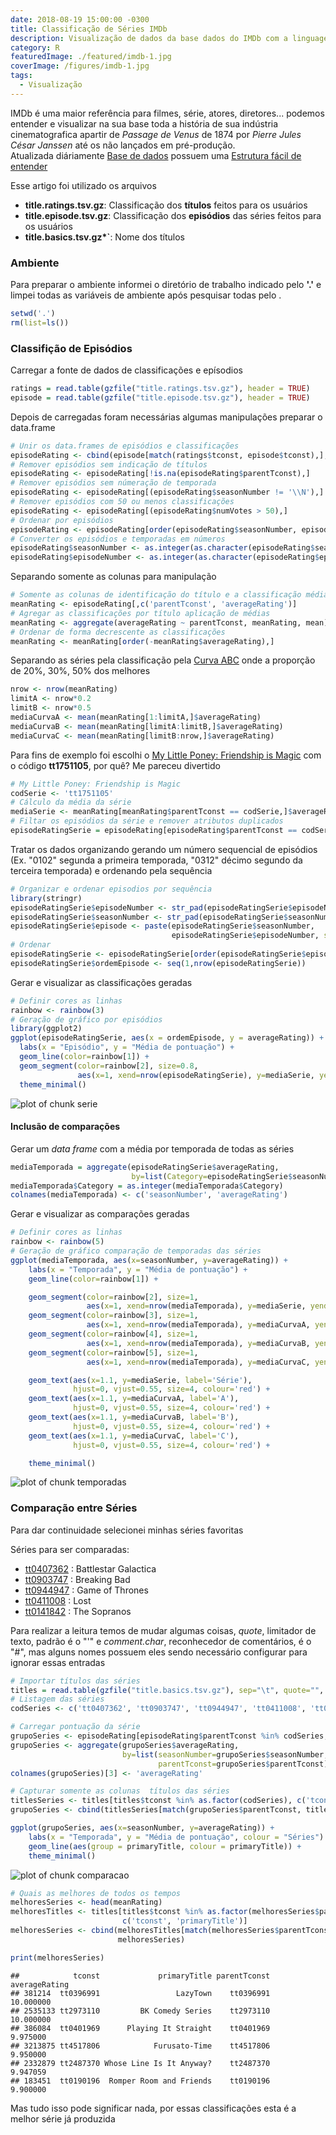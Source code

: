 ```yaml
---
date: 2018-08-19 15:00:00 -0300
title: Classificação de Séries IMDb
description: Visualização de dados da base dados do IMDb com a linguagem R
category: R
featuredImage: ./featured/imdb-1.jpg
coverImage: /figures/imdb-1.jpg
tags:
  - Visualização
---
```


IMDb é uma maior referência para filmes, série, atores, diretores... podemos entender e visualizar na sua base toda a história de sua indústria cinematografica apartir de _Passage de Venus_ de 1874 por _Pierre Jules César Janssen_ até os não lançados em pré-produção.  
Atualizada diáriamente [Base de dados](https://datasets.imdbws.com/) possuem uma [Estrutura fácil de entender](https://www.imdb.com/interfaces/)

Esse artigo foi utilizado os arquivos

- **title.ratings.tsv.gz**: Classificação dos **títulos** feitos para os usuários
- **title.episode.tsv.gz**: Classificação dos **episódios** das séries feitos para os usuários
- **title.basics.tsv.gz\*`**: Nome dos títulos

### Ambiente

Para preparar o ambiente informei o diretório de trabalho indicado pelo **'.'** e limpei todas as variáveis de ambiente após pesquisar todas pelo .

```r
setwd('.')
rm(list=ls())
```

### Classifição de Episódios

Carregar a fonte de dados de classificações e epísodios

```r
ratings = read.table(gzfile("title.ratings.tsv.gz"), header = TRUE)
episode = read.table(gzfile("title.episode.tsv.gz"), header = TRUE)
```

Depois de carregadas foram necessárias algumas manipulações preparar o data.frame

```r
# Unir os data.frames de episódios e classificações
episodeRating <- cbind(episode[match(ratings$tconst, episode$tconst),], ratings)
# Remover episódios sem indicação de títulos
episodeRating <- episodeRating[!is.na(episodeRating$parentTconst),]
# Remover episódios sem númeração de temporada
episodeRating <- episodeRating[(episodeRating$seasonNumber != '\\N'),]
# Remover episódios com 50 ou menos classificações
episodeRating <- episodeRating[(episodeRating$numVotes > 50),]
# Ordenar por episódios
episodeRating <- episodeRating[order(episodeRating$seasonNumber, episodeRating$episodeNumber),]
# Converter os episódios e temporadas em números
episodeRating$seasonNumber <- as.integer(as.character(episodeRating$seasonNumber))
episodeRating$episodeNumber <- as.integer(as.character(episodeRating$episodeNumber))
```

Separando somente as colunas para manipulação

```r
# Somente as colunas de identificação do título e a classificação média
meanRating <- episodeRating[,c('parentTconst', 'averageRating')]
# Agregar as classificações por título aplicação de médias
meanRating <- aggregate(averageRating ~ parentTconst, meanRating, mean)
# Ordenar de forma decrescente as classificações
meanRating <- meanRating[order(-meanRating$averageRating),]
```

Separando as séries pela classificação pela [Curva ABC](https://pt.wikipedia.org/wiki/Curva_ABC) onde a proporção de 20%, 30%, 50% dos melhores

```r
nrow <- nrow(meanRating)
limitA <- nrow*0.2
limitB <- nrow*0.5
mediaCurvaA <- mean(meanRating[1:limitA,]$averageRating)
mediaCurvaB <- mean(meanRating[limitA:limitB,]$averageRating)
mediaCurvaC <- mean(meanRating[limitB:nrow,]$averageRating)
```

Para fins de exemplo foi escolhi o [My Little Poney: Friendship is Magic](https://www.imdb.com/title/tt1751105/) com o código **tt1751105**, por quê? Me pareceu divertido

```r
# My Little Poney: Friendship is Magic
codSerie <- 'tt1751105'
# Cálculo da média da série
mediaSerie <- meanRating[meanRating$parentTconst == codSerie,]$averageRating
# Filtar os episódios da série e remover atributos duplicados
episodeRatingSerie = episodeRating[episodeRating$parentTconst == codSerie, -5]
```

Tratar os dados organizando gerando um número sequencial de episódios (Ex. "0102" segunda a primeira temporada, "0312" décimo segundo da terceira temporada) e ordenando pela sequência

```r
# Organizar e ordenar episodios por sequência
library(stringr)
episodeRatingSerie$episodeNumber <- str_pad(episodeRatingSerie$episodeNumber, 2, pad = "0")
episodeRatingSerie$seasonNumber <- str_pad(episodeRatingSerie$seasonNumber, 2, pad = "0")
episodeRatingSerie$episode <- paste(episodeRatingSerie$seasonNumber,
                                    episodeRatingSerie$episodeNumber, sep = "")
# Ordenar
episodeRatingSerie <- episodeRatingSerie[order(episodeRatingSerie$episode),]
episodeRatingSerie$ordemEpisode <- seq(1,nrow(episodeRatingSerie))
```

Gerar e visualizar as classificações geradas

```r
# Definir cores as linhas
rainbow <- rainbow(3)
# Geração de gráfico por episódios
library(ggplot2)
ggplot(episodeRatingSerie, aes(x = ordemEpisode, y = averageRating)) +
  labs(x = "Episódio", y = "Média de pontuação") +
  geom_line(color=rainbow[1]) +
  geom_segment(color=rainbow[2], size=0.8,
               aes(x=1, xend=nrow(episodeRatingSerie), y=mediaSerie, yend=mediaSerie), alpha = 0.5) +
  theme_minimal()
```

![plot of chunk serie](/figures/serie-1.svg)

#### Inclusão de comparações

Gerar um _data frame_ com a média por temporada de todas as séries

```r
mediaTemporada = aggregate(episodeRatingSerie$averageRating,
                           by=list(Category=episodeRatingSerie$seasonNumber), mean)
mediaTemporada$Category = as.integer(mediaTemporada$Category)
colnames(mediaTemporada) <- c('seasonNumber', 'averageRating')
```

Gerar e visualizar as comparações geradas

```r
# Definir cores as linhas
rainbow <- rainbow(5)
# Geração de gráfico comparação de temporadas das séries
ggplot(mediaTemporada, aes(x=seasonNumber, y=averageRating)) +
    labs(x = "Temporada", y = "Média de pontuação") +
    geom_line(color=rainbow[1]) +

    geom_segment(color=rainbow[2], size=1,
                 aes(x=1, xend=nrow(mediaTemporada), y=mediaSerie, yend=mediaSerie), alpha = 0.5) +
    geom_segment(color=rainbow[3], size=1,
                 aes(x=1, xend=nrow(mediaTemporada), y=mediaCurvaA, yend=mediaCurvaA), alpha=0.5) +
    geom_segment(color=rainbow[4], size=1,
                 aes(x=1, xend=nrow(mediaTemporada), y=mediaCurvaB, yend=mediaCurvaB), alpha=0.5) +
    geom_segment(color=rainbow[5], size=1,
                 aes(x=1, xend=nrow(mediaTemporada), y=mediaCurvaC, yend=mediaCurvaC), alpha=0.5) +

    geom_text(aes(x=1.1, y=mediaSerie, label='Série'),
              hjust=0, vjust=0.55, size=4, colour='red') +
    geom_text(aes(x=1.1, y=mediaCurvaA, label='A'),
              hjust=0, vjust=0.55, size=4, colour='red') +
    geom_text(aes(x=1.1, y=mediaCurvaB, label='B'),
              hjust=0, vjust=0.55, size=4, colour='red') +
    geom_text(aes(x=1.1, y=mediaCurvaC, label='C'),
              hjust=0, vjust=0.55, size=4, colour='red') +

    theme_minimal()
```

![plot of chunk temporadas](/figures/temporadas-1.svg)

### Comparação entre Séries

Para dar continuidade selecionei minhas séries favoritas

Séries para ser comparadas:

- [tt0407362](https://www.imdb.com/title/tt0407362/) : Battlestar Galactica
- [tt0903747](https://www.imdb.com/title/tt0903747/) : Breaking Bad
- [tt0944947](https://www.imdb.com/title/tt0944947/) : Game of Thrones
- [tt0411008](https://www.imdb.com/title/tt0411008/) : Lost
- [tt0141842](https://www.imdb.com/title/tt0141842/) : The Sopranos

Para realizar a leitura temos de mudar algumas coisas, _quote_, limitador de texto, padrão é o "'" e _comment.char_, reconhecedor de comentários, é o "#", mas alguns nomes possuem eles sendo necessário configurar para ignorar essas entradas

```r
# Importar títulos das séries
titles = read.table(gzfile("title.basics.tsv.gz"), sep="\t", quote="", comment.char="", header=TRUE)
# Listagem das séries
codSeries <- c('tt0407362', 'tt0903747', 'tt0944947', 'tt0411008', 'tt0141842')
```

```r
# Carregar pontuação da série
grupoSeries <- episodeRating[episodeRating$parentTconst %in% codSeries,]
grupoSeries <- aggregate(grupoSeries$averageRating,
                         by=list(seasonNumber=grupoSeries$seasonNumber,
                                 parentTconst=grupoSeries$parentTconst), mean)
colnames(grupoSeries)[3] <- 'averageRating'

# Capturar somente as colunas  títulos das séries
titlesSeries <- titles[titles$tconst %in% as.factor(codSeries), c('tconst', 'primaryTitle')]
grupoSeries <- cbind(titlesSeries[match(grupoSeries$parentTconst, titlesSeries$tconst),], grupoSeries)
```

```r
ggplot(grupoSeries, aes(x=seasonNumber, y=averageRating)) +
    labs(x = "Temporada", y = "Média de pontuação", colour = "Séries") +
    geom_line(aes(group = primaryTitle, colour = primaryTitle)) +
    theme_minimal()
```

![plot of chunk comparacao](/figures/comparacao-1.svg)

```r
# Quais as melhores de todos os tempos
melhoresSeries <- head(meanRating)
melhoresTitles <- titles[titles$tconst %in% as.factor(melhoresSeries$parentTconst),
                         c('tconst', 'primaryTitle')]
melhoresSeries <- cbind(melhoresTitles[match(melhoresSeries$parentTconst, melhoresTitles$tconst),],
                        melhoresSeries)

print(melhoresSeries)
```

```text
##            tconst             primaryTitle parentTconst averageRating
## 381214  tt0396991                 LazyTown    tt0396991     10.000000
## 2535133 tt2973110         BK Comedy Series    tt2973110     10.000000
## 386084  tt0401969      Playing It Straight    tt0401969      9.975000
## 3213875 tt4517806            Furusato-Time    tt4517806      9.950000
## 2332879 tt2487370 Whose Line Is It Anyway?    tt2487370      9.947059
## 183451  tt0190196  Romper Room and Friends    tt0190196      9.900000
```

Mas tudo isso pode significar nada, por essas classificações esta é a melhor série já produzida
